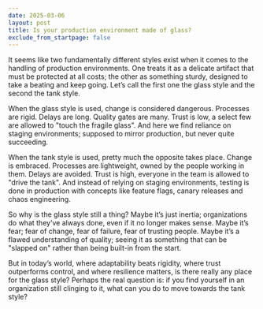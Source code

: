 ```yaml
---
date: 2025-03-06
layout: post
title: Is your production environment made of glass?
exclude_from_startpage: false
---
```


It seems like two fundamentally different styles exist when it comes to the handling of production environments. One treats it as a delicate artifact that must be protected at all costs; the other as something sturdy, designed to take a beating and keep going. Let’s call the first one the glass style and the second the tank style.

When the glass style is used, change is considered dangerous. Processes are rigid. Delays are long. Quality gates are many. Trust is low, a select few are allowed to "touch the fragile glass". And here we find reliance on staging environments; supposed to mirror production, but never quite succeeding.

When the tank style is used, pretty much the opposite takes place. Change is embraced. Processes are lightweight, owned by the people working in them. Delays are avoided. Trust is high, everyone in the team is allowed to "drive the tank". And instead of relying on staging environments, testing is done in production with concepts like feature flags, canary releases and chaos engineering.

So why is the glass style still a thing? Maybe it’s just inertia; organizations do what they’ve always done, even if it no longer makes sense. Maybe it’s fear; fear of change, fear of failure, fear of trusting people. Maybe it’s a flawed understanding of quality; seeing it as something that can be "slapped on" rather than being built-in from the start.

But in today’s world, where adaptability beats rigidity, where trust outperforms control, and where resilience matters, is there really any place for the glass style? Perhaps the real question is: if you find yourself in an organization still clinging to it, what can you do to move towards the tank style?
